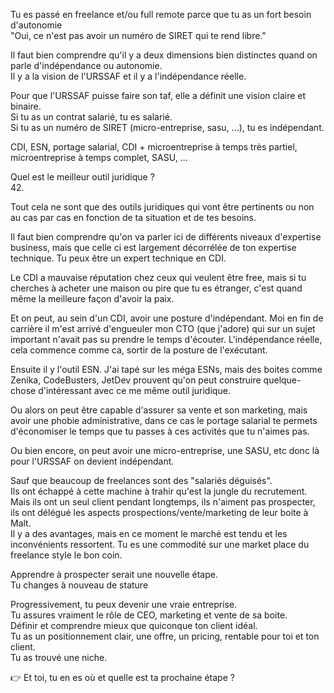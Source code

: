 Tu es passé en freelance et/ou full remote parce que tu as un fort besoin d'autonomie  
"Oui, ce n'est pas avoir un numéro de SIRET qui te rend libre."  
  
Il faut bien comprendre qu'il y a deux dimensions bien distinctes quand on parle d'indépendance ou autonomie.  
Il y a la vision de l'URSSAF et il y a l'indépendance réelle.  
  
Pour que l'URSSAF puisse faire son taf, elle a définit une vision claire et binaire.  
Si tu as un contrat salarié, tu es salarié.  
Si tu as un numéro de SIRET (micro-entreprise, sasu, ...), tu es indépendant.  
  
CDI, ESN, portage salarial, CDI + microentreprise à temps très partiel, microentreprise à temps complet, SASU, ...  
  
Quel est le meilleur outil juridique ?  
42.  
  
Tout cela ne sont que des outils juridiques qui vont être pertinents ou non au cas par cas en fonction de ta situation et de tes besoins.  
  
Il faut bien comprendre qu'on va parler ici de différents niveaux d'expertise business, mais que celle ci est largement décorrélée de ton expertise technique. Tu peux être un expert technique en CDI.  
  
Le CDI a mauvaise réputation chez ceux qui veulent être free, mais si tu cherches à acheter une maison ou pire que tu es étranger, c'est quand même la meilleure façon d'avoir la paix.  
  
Et on peut, au sein d'un CDI, avoir une posture d'indépendant. Moi en fin de carrière il m'est arrivé d'engueuler mon CTO (que j'adore) qui sur un sujet important n'avait pas su prendre le temps d'écouter. L'indépendance réelle, cela commence comme ca, sortir de la posture de l'exécutant.  
  
Ensuite il y l'outil ESN. J'ai tapé sur les méga ESNs, mais des boites comme Zenika, CodeBusters, JetDev prouvent qu'on peut construire quelque-chose d'intéressant avec ce me même outil juridique.  
  
Ou alors on peut être capable d'assurer sa vente et son marketing, mais avoir une phobie administrative, dans ce cas le portage salarial te permets d'économiser le temps que tu passes à ces activités que tu n'aimes pas.  
  
Ou bien encore, on peut avoir une micro-entreprise, une SASU, etc donc là pour l'URSSAF on devient indépendant.  
  
Sauf que beaucoup de freelances sont des "salariés déguisés".  
Ils ont échappé à cette machine à trahir qu'est la jungle du recrutement.  
Mais ils ont un seul client pendant longtemps, ils n'aiment pas prospecter, ils ont délégué les aspects prospections/vente/marketing de leur boite à Malt.  
Il y a des avantages, mais en ce moment le marché est tendu et les inconvénients ressortent. Tu es une commodité sur une market place du freelance style le bon coin.  
  
Apprendre à prospecter serait une nouvelle étape.  
Tu changes à nouveau de stature  
  
Progressivement, tu peux devenir une vraie entreprise.  
Tu assures vraiment le rôle de CEO, marketing et vente de sa boite.  
Définir et comprendre mieux que quiconque ton client idéal.  
Tu as un positionnement clair, une offre, un pricing, rentable pour toi et ton client.  
Tu as trouvé une niche.  
  
👉 Et toi, tu en es où et quelle est ta prochaine étape ?